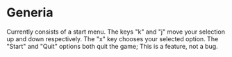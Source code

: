 Generia
=======

Currently consists of a start menu. The keys "k" and "j" move your selection up
and down respectively. The "x" key chooses your selected option. The "Start" and
"Quit" options both quit the game; This is a feature, not a bug.

